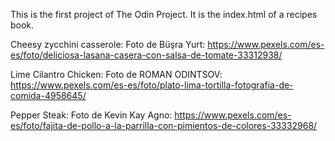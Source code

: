 This is the first project of The Odin Project. It is the index.html of a recipes book.

Cheesy zycchini casserole:
Foto de Büşra Yurt: https://www.pexels.com/es-es/foto/deliciosa-lasana-casera-con-salsa-de-tomate-33312938/

Lime Cilantro Chicken:
Foto de ROMAN ODINTSOV: https://www.pexels.com/es-es/foto/plato-lima-tortilla-fotografia-de-comida-4958645/

Pepper Steak:
Foto de Kevin Kay Agno: https://www.pexels.com/es-es/foto/fajita-de-pollo-a-la-parrilla-con-pimientos-de-colores-33332968/